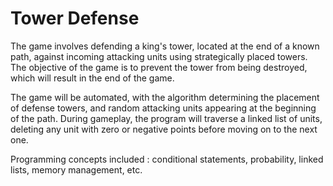 # Tower Defense

The game involves defending a king's tower, located at the end of a known path, against incoming attacking units using strategically placed towers. The objective of the game is to prevent the tower from being destroyed, which will result in the end of the game.

The game will be automated, with the algorithm determining the placement of defense towers, and random attacking units appearing at the beginning of the path. During gameplay, the program will traverse a linked list of units, deleting any unit with zero or negative points before moving on to the next one.

Programming concepts included : conditional statements, probability, linked lists, memory management, etc.
